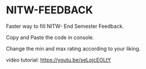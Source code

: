 # NITW-FEEDBACK

Faster way to fill NITW- End Semester Feedback.

Copy and Paste the code in console.

Change the min and max rating according to your liking.

video tutorial: https://youtu.be/seLojcEOLtY
